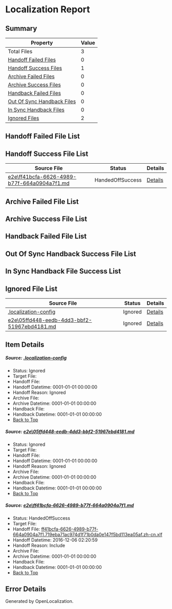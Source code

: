# <a name='report-top'></a> Localization Report

## Summary
 Property | Value 
 -------- | ----- 
 Total Files | 3
[ Handoff Failed Files ](#handoff-failed-list)| 0
[ Handoff Success Files ](#handoff-success-list)| 1
[ Archive Failed Files ](#archive-failed-list)| 0
[ Archive Success Files ](#archive-success-list)| 0
[ Handback Failed Files ](#handback-failed-list)| 0
[ Out Of Sync Handback Files ](#outofsync-handback-success-list)| 0
[ In Sync Handback Files ](#insync-handback-success-list)| 0
[ Ignored Files ](#ignored-list)| 2

## <a name='handoff-failed-list'></a> Handoff Failed File List

## <a name='handoff-success-list'></a> Handoff Success File List
 Source File | Status | Details 
 ----------- | ------ | ------- 
 [e2e\ff41bcfa-6626-4989-b77f-664a0904a7f1.md](https://github.com/OpenLocalizationTestOrg/ol-test0/blob/572c8feab63dc8e6eba3e0cfc0a9faec1bf41a4c/e2e/ff41bcfa-6626-4989-b77f-664a0904a7f1.md) | HandedOffSuccess | [Details](#fed417fe5c9d075b7174033ba0252d59ffe8f12b2)

## <a name='archive-failed-list'></a> Archive Failed File List

## <a name='archive-success-list'></a> Archive Success File List

## <a name='handback-failed-list'></a> Handback Failed File List

## <a name='outofsync-handback-success-list'></a> Out Of Sync Handback Success File List

## <a name='insync-handback-success-list'></a> In Sync Handback File Success List

## <a name='ignored-list'></a> Ignored File List
 Source File | Status | Details 
 ----------- | ------ | ------- 
 [.localization-config](https://github.com/OpenLocalizationTestOrg/ol-test0/blob/572c8feab63dc8e6eba3e0cfc0a9faec1bf41a4c/.localization-config) | Ignored | [Details](#1762d2e02314203e0ec872b89ab08c11956eca650)
 [e2e\05ffd448-eedb-4dd3-bbf2-51967ebd4181.md](https://github.com/OpenLocalizationTestOrg/ol-test0/blob/572c8feab63dc8e6eba3e0cfc0a9faec1bf41a4c/e2e/05ffd448-eedb-4dd3-bbf2-51967ebd4181.md) | Ignored | [Details](#f86ff578dfea9b18a9b43c0bfd05fcfb144394531)

## Item Details
##### <a name='1762d2e02314203e0ec872b89ab08c11956eca650'></a> Source: [.localization-config](https://github.com/OpenLocalizationTestOrg/ol-test0/blob/572c8feab63dc8e6eba3e0cfc0a9faec1bf41a4c/.localization-config)
* Status: Ignored
* Target File: 
* Handoff File: 
* Handoff Datetime: 0001-01-01 00:00:00
* Handoff Reason: Ignored
* Archive File: 
* Archive Datetime: 0001-01-01 00:00:00
* Handback File: 
* Handback Datetime: 0001-01-01 00:00:00
* [Back to Top](#report-top)

##### <a name='f86ff578dfea9b18a9b43c0bfd05fcfb144394531'></a> Source: [e2e\05ffd448-eedb-4dd3-bbf2-51967ebd4181.md](https://github.com/OpenLocalizationTestOrg/ol-test0/blob/572c8feab63dc8e6eba3e0cfc0a9faec1bf41a4c/e2e/05ffd448-eedb-4dd3-bbf2-51967ebd4181.md)
* Status: Ignored
* Target File: 
* Handoff File: 
* Handoff Datetime: 0001-01-01 00:00:00
* Handoff Reason: Ignored
* Archive File: 
* Archive Datetime: 0001-01-01 00:00:00
* Handback File: 
* Handback Datetime: 0001-01-01 00:00:00
* [Back to Top](#report-top)

##### <a name='fed417fe5c9d075b7174033ba0252d59ffe8f12b2'></a> Source: [e2e\ff41bcfa-6626-4989-b77f-664a0904a7f1.md](https://github.com/OpenLocalizationTestOrg/ol-test0/blob/572c8feab63dc8e6eba3e0cfc0a9faec1bf41a4c/e2e/ff41bcfa-6626-4989-b77f-664a0904a7f1.md)
* Status: HandedOffSuccess
* Target File: 
* Handoff File: [ff41bcfa-6626-4989-b77f-664a0904a7f1.719eba71ac974d1f71b0da0e147f5bd113ea05af.zh-cn.xlf](https://github.com/OpenLocalizationTestOrg/ol-test0-handoff/blob/85fb2ed123cc94b21d713b7b83859e488d930f0f/ol-handoff/OpenLocalizationTestOrg/ol-test0-zhcn/shujia/mt/ff41bcfa-6626-4989-b77f-664a0904a7f1.719eba71ac974d1f71b0da0e147f5bd113ea05af.zh-cn.xlf)
* Handoff Datetime: 2016-12-06 02:20:59
* Handoff Reason: Include
* Archive File: 
* Archive Datetime: 0001-01-01 00:00:00
* Handback File: 
* Handback Datetime: 0001-01-01 00:00:00
* [Back to Top](#report-top)


## Error Details

Generated by OpenLocalization.
